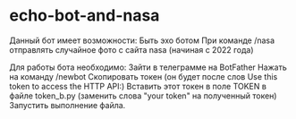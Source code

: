 # echo-bot-and-nasa
Данный бот имеет возможности: 
  Быть эхо ботом
  При команде /nasa отправлять случайное фото с сайта nasa (начиная с 2022 года)
  
Для работы бота необходимо:
  Зайти в телеграмме на BotFather
  Нажать на команду /newbot
  Скопировать токен (он будет после слов Use this token to access the HTTP API:)
  Вставить этот токен в поле TOKEN в файле token_b.py (заменить слова "your token" на полученный токен)
  Запустить выполнение файла.
  
